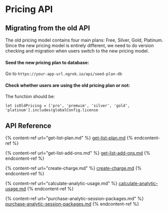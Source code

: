 # Pricing API

## Migrating from the old API

The old pricing model contains four main plans: Free, Silver, Gold, Platinum. Since the new pricing model is entirely different, we need to do version checking and migration when users switch to the new pricing model.

#### Seed the new pricing plan to database:

Go to `https://your-app-url.ngrok.io/api/seed-plan-db`

#### Check whether users are using the old pricing plan or not:

The function should be:

```tsx
let isOldPricing = ['pro', 'premuim', 'silver', 'gold', 'platinum'].includes(globalConfig.license
```

## API Reference

{% content-ref url="get-list-plan.md" %}
[get-list-plan.md](get-list-plan.md)
{% endcontent-ref %}

{% content-ref url="get-list-add-ons.md" %}
[get-list-add-ons.md](get-list-add-ons.md)
{% endcontent-ref %}

{% content-ref url="create-charge.md" %}
[create-charge.md](create-charge.md)
{% endcontent-ref %}

{% content-ref url="calculate-analytic-usage.md" %}
[calculate-analytic-usage.md](calculate-analytic-usage.md)
{% endcontent-ref %}

{% content-ref url="purchase-analytic-session-packages.md" %}
[purchase-analytic-session-packages.md](purchase-analytic-session-packages.md)
{% endcontent-ref %}

